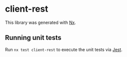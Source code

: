# client-rest

This library was generated with [Nx](https://nx.dev).

## Running unit tests

Run `nx test client-rest` to execute the unit tests via [Jest](https://jestjs.io).
